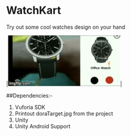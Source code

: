 # WatchKart
Try out some cool watches design on your hand

|<img src="https://github.com/TejusWadbudhe/WatchKart/blob/master/images/watchGIF.gif" width="300">|

##Dependencies:-
1) Vuforia SDK
2) Printout doraTarget.jpg from the project
3) Unity 
4) Unity Android Support
